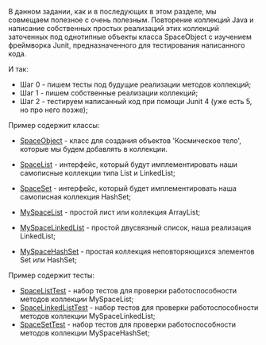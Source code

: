 В данном задании, как и в последующих в этом разделе,
мы совмещаем полезное с очень полезным. Повторение
коллекций Java и написание собственных простых реализаций
этих коллекций заточенных под однотипные объекты класса
SpaceObject с изучением фреймворка Junit, предназначенного
для тестирования написанного кода.

И так:
- Шаг 0 - пишем тесты под будущие реализации методов коллекций;
- Шаг 1 - пишем собственные реализации коллекций;
- Шаг 2 - тестируем написанный код при помощи Junit 4 (уже есть 5, но про него позже);

Пример содержит классы:
- [SpaceObject](https://github.com/JcoderPaul/JunitStudy/blob/master/JunitWithCollectionTaskOne/src/Junit_Less_1/main/java/JunitCollectionsTasksOne/MyClasses/SpaceObject.java) - класс для создания объектов 'Космическое тело', которые мы будем добавлять в коллекции.

- [SpaceList](https://github.com/JcoderPaul/JunitStudy/blob/master/JunitWithCollectionTaskOne/src/Junit_Less_1/main/java/JunitCollectionsTasksOne/MyInterfaces/SpaceList.java) - интерфейс, который будут имплементировать наши самописные коллекции типа List и LinkedList;
- [SpaceSet](https://github.com/JcoderPaul/JunitStudy/blob/master/JunitWithCollectionTaskOne/src/Junit_Less_1/main/java/JunitCollectionsTasksOne/MyInterfaces/SpaceSet.java) - интерфейс, который будет имплементировать наша самописная коллекция HashSet;

- [MySpaceList](https://github.com/JcoderPaul/JunitStudy/blob/master/JunitWithCollectionTaskOne/src/Junit_Less_1/main/java/JunitCollectionsTasksOne/MySimpleList/MySpaceList/MySpaceList.java) - простой лист или коллекция ArrayList;
- [MySpaceLinkedList](https://github.com/JcoderPaul/JunitStudy/blob/master/JunitWithCollectionTaskOne/src/Junit_Less_1/main/java/JunitCollectionsTasksOne/MySimpleLinkedList/MySpaceLinkedList/MySpaceLinkedList.java) - простой двусвязный список, наша реализация LinkedList;
- [MySpaceHashSet](https://github.com/JcoderPaul/JunitStudy/blob/master/JunitWithCollectionTaskOne/src/Junit_Less_1/main/java/JunitCollectionsTasksOne/MySimpleHashSet/MySpaceHashSet/MySpaceHashSet.java) - простая коллекция неповторяющихся элементов Set или HashSet;

Пример содержит тесты:
- [SpaceListTest](https://github.com/JcoderPaul/JunitStudy/blob/master/JunitWithCollectionTaskOne/src/Junit_Less_1/test/java/MyInterfaces/SpaceListTest.java) - набор тестов для проверки работоспособности методов коллекции MySpaceList;
- [SpaceLinkedListTest](https://github.com/JcoderPaul/JunitStudy/blob/master/JunitWithCollectionTaskOne/src/Junit_Less_1/test/java/MyInterfaces/SpaceLinkedListTest.java) - набор тестов для проверки работоспособности методов коллекции MySpaceLinkedList;
- [SpaceSetTest](https://github.com/JcoderPaul/JunitStudy/blob/master/JunitWithCollectionTaskOne/src/Junit_Less_1/test/java/MyInterfaces/SpaceSetTest.java) - набор тестов для проверки работоспособности методов коллекции MySpaceHashSet;


